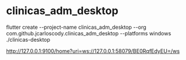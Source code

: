 # clinicas_adm_desktop

flutter create --project-name clinicas_adm_desktop --org com.github.jcarloscody.clinicas_adm_desktop --platforms windows ./clinicas-desktop

http://127.0.0.1:9100/home?uri=ws://127.0.0.1:58079/BE0RqfEdyEU=/ws